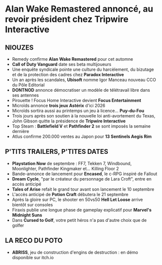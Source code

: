 # Alan Wake Remastered annoncé, au revoir président chez Tripwire Interactive

## NIOUZES

- Remedy confirme **Alan Wake Remastered** pour cet automne
- **Call of Duty Vanguard** date ses beta multijoueurs
- Une enquête syndicale pointe une culture du harcèlement, du bizutage et de la protection des cadres chez **Paradox Interactive**
- Un an après les scandales, **Ubisoft** nomme Igor Manceau nouveau CCO du Pôle Editorial
- **DONTNOD** annonce démocratiser un modèle de télétravail libre dans ses antennes
- Pirouette ! Focus Home Interactive devient **Focus Entertainment**
- Microïds annonce **trois jeux Astérix** d'ici 2026
- Microïds sortira aussi au printemps un jeu à licence... **Puy-du-Fou**
- Trois jours après son soutien à la nouvelle loi anti-avortement du Texas, John Gibson quitte la présidence de **Tripwire Interactive**
- Top Steam : **Battlefield V** et **Pathfinder 2** se sont imposés la semaine dernière
- Atlus confirme 200.000 ventes au Japon pour **13 Sentinels Aegis Rim**

## P'TITS TRAILERS, P'TITES DATES

- **Playstation Now** de septembre : FF7, Tekken 7, Windbound, Moonlighter, Pathfinder Kingmaker et... Killing Floor 2
- Bande-annonce de lancement pour **Encased**, le c-RPG inspiré de Fallout
- **Dream Cycle**, "par le créateur du personnage de Lara Croft", entre en accès anticipé
- **Tales of Arise** refait le grand tour avant son lancement le 10 septembre
- L'accès anticipé de **Potion Craft** débutera le 21 septembre
- Après la gloire sur PC, le shooter en 50vs50 **Hell Let Loose** arrive bientôt sur consoles
- Firaxis publie une longue phase de gameplay explicatif pour **Marvel's Midnight Suns**
- Dans **Cursed to Golf**, votre petit héros n'a pas d'autre choix que de golfer

## LA RECO DU POTO

- **ABRISS**, jeu de construction d'engins de destruction : en démo disponible sur itch.io
